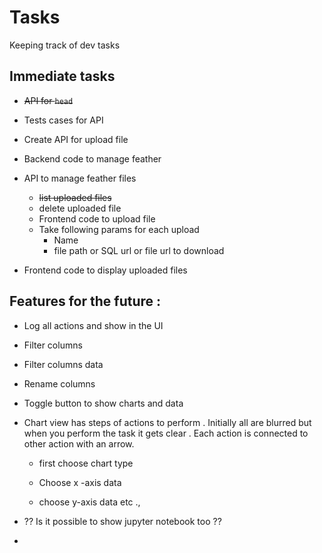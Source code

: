 # Tasks

Keeping track of dev tasks

## Immediate tasks

- ~~API for `head`~~

- Tests cases for API

- Create API for upload file

- Backend code to manage feather

- API to manage feather files
  - ~~list uploaded files~~
  - delete uploaded file
  - Frontend code to upload file
  - Take following params for each upload
    - Name
    - file path or SQL url or file url to download

- Frontend code to display uploaded files

## Features for the future :

- Log all actions and show in the UI

- Filter columns

- Filter columns data

- Rename columns

- Toggle button to show charts and data

- Chart view has steps of actions to perform . Initially all are blurred but when you perform the task it gets clear . Each action is connected to other action with an arrow.

  - first choose chart type

  - Choose x -axis data

  - choose y-axis data etc .,

- ?? Is it possible to show jupyter notebook too ??

-
